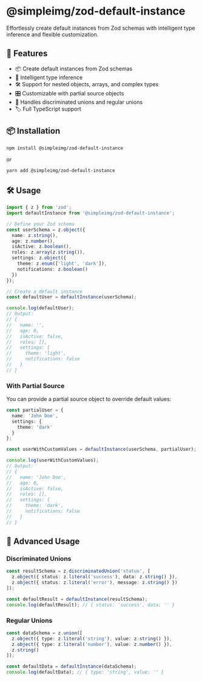 # @simpleimg/zod-default-instance

Effortlessly create default instances from Zod schemas with intelligent type inference and flexible customization.

## 🚀 Features

- 📦 Create default instances from Zod schemas
- 🧠 Intelligent type inference
- 🛠 Support for nested objects, arrays, and complex types
- 🎛 Customizable with partial source objects
- 🔄 Handles discriminated unions and regular unions
- 🏷 Full TypeScript support

## 📦 Installation

```bash
npm install @simpleimg/zod-default-instance
```

or

```bash
yarn add @simpleimg/zod-default-instance
```

## 🛠 Usage

```typescript
import { z } from 'zod';
import defaultInstance from '@simpleimg/zod-default-instance';

// Define your Zod schema
const userSchema = z.object({
  name: z.string(),
  age: z.number(),
  isActive: z.boolean(),
  roles: z.array(z.string()),
  settings: z.object({
    theme: z.enum(['light', 'dark']),
    notifications: z.boolean()
  })
});

// Create a default instance
const defaultUser = defaultInstance(userSchema);

console.log(defaultUser);
// Output:
// {
//   name: '',
//   age: 0,
//   isActive: false,
//   roles: [],
//   settings: {
//     theme: 'light',
//     notifications: false
//   }
// }
```

### With Partial Source

You can provide a partial source object to override default values:

```typescript
const partialUser = {
  name: 'John Doe',
  settings: {
    theme: 'dark'
  }
};

const userWithCustomValues = defaultInstance(userSchema, partialUser);

console.log(userWithCustomValues);
// Output:
// {
//   name: 'John Doe',
//   age: 0,
//   isActive: false,
//   roles: [],
//   settings: {
//     theme: 'dark',
//     notifications: false
//   }
// }
```

## 🧩 Advanced Usage

### Discriminated Unions

```typescript
const resultSchema = z.discriminatedUnion('status', [
  z.object({ status: z.literal('success'), data: z.string() }),
  z.object({ status: z.literal('error'), message: z.string() })
]);

const defaultResult = defaultInstance(resultSchema);
console.log(defaultResult); // { status: 'success', data: '' }
```

### Regular Unions

```typescript
const dataSchema = z.union([
  z.object({ type: z.literal('string'), value: z.string() }),
  z.object({ type: z.literal('number'), value: z.number() }),
  z.string()
]);

const defaultData = defaultInstance(dataSchema);
console.log(defaultData); // { type: 'string', value: '' }
```